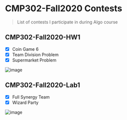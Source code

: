 # CMP302-Fall2020 Contests
> List of contests I participate in during Algo course

## CMP302-Fall2020-HW1

- [x] Coin Game 6
- [x] Team Division Problem
- [x] Supermarket Problem

![image](https://user-images.githubusercontent.com/40190772/96527595-bf540300-1280-11eb-8e2c-a95acf83b311.png)

## CMP302-Fall2020-Lab1
- [x] Full Synergy Team
- [x] Wizard Party

![image](https://user-images.githubusercontent.com/40190772/97105010-d64f8680-16c0-11eb-89ad-93818913cca2.png)
